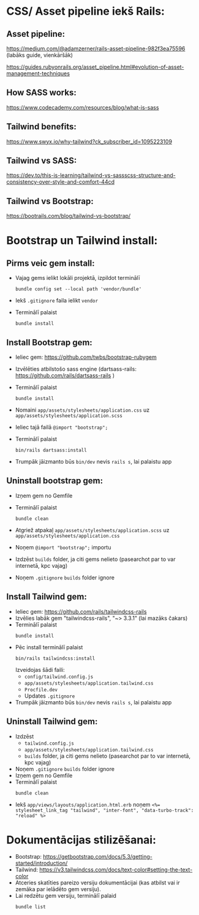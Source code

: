 # CSS/ Asset pipeline iekš Rails:

## Asset pipeline:

https://medium.com/@adamzerner/rails-asset-pipeline-982f3ea75596 (labāks guide, vienkāršāk)

https://guides.rubyonrails.org/asset_pipeline.html#evolution-of-asset-management-techniques

## How SASS works:

https://www.codecademy.com/resources/blog/what-is-sass

## Tailwind benefits:

https://www.swyx.io/why-tailwind?ck_subscriber_id=1095223109

## Tailwind vs SASS:

https://dev.to/this-is-learning/tailwind-vs-sassscss-structure-and-consistency-over-style-and-comfort-44cd

## Tailwind vs Bootstrap:

https://bootrails.com/blog/tailwind-vs-bootstrap/

# Bootstrap un Tailwind install:

## Pirms veic gem install:

- Vajag gems ielikt lokāli projektā, izpildot terminālī

  ```
  bundle config set --local path 'vendor/bundle'
  ```

- Iekš `.gitignore` faila ielikt `vendor`
- Terminālī palaist
  ```
  bundle install
  ```

## Install Bootstrap gem:

- Ieliec gem: https://github.com/twbs/bootstrap-rubygem
- Izvēlēties atbilstošo sass engine (dartsass-rails: https://github.com/rails/dartsass-rails )
- Terminālī palaist
  ```
  bundle install
  ```
- Nomaini `app/assets/stylesheets/application.css` uz `app/assets/stylesheets/application.scss`
- Ieliec tajā failā `@import "bootstrap";`
- Terminālī palaist

  ```
  bin/rails dartsass:install
  ```

- Trumpāk jāizmanto būs `bin/dev` nevis `rails s`, lai palaistu app

## Uninstall bootstrap gem:

- Izņem gem no Gemfile

- Terminālī palaist
  ```
  bundle clean
  ```
- Atgriež atpakaļ `app/assets/stylesheets/application.scss` uz `app/assets/stylesheets/application.css`
- Noņem `@import "bootstrap";` importu
- Izdzēst `builds` folder, ja citi gems nelieto (pasearchot par to var internetā, kpc vajag)
- Noņem `.gitignore` `builds` folder ignore

## Install Tailwind gem:

- Ieliec gem: https://github.com/rails/tailwindcss-rails
- Izvēlies labāk gem "tailwindcss-rails", "~> 3.3.1" (lai mazāks čakars)
- Terminālī palaist
  ```
  bundle install
  ```
- Pēc install terminālī palaist
  ```
  bin/rails tailwindcss:install
  ```
  Izveidojas šādi faili:
  - `config/tailwind.config.js`
  - `app/assets/stylesheets/application.tailwind.css`
  - `Procfile.dev`
  - Updates `.gitignore`
- Trumpāk jāizmanto būs `bin/dev` nevis `rails s`, lai palaistu app

## Uninstall Tailwind gem:

- Izdzēst
  - `tailwind.config.js`
  - `app/assets/stylesheets/application.tailwind.css`
  - `builds` folder, ja citi gems nelieto (pasearchot par to var internetā, kpc vajag)
- Noņem `.gitignore` `builds` folder ignore
- Izņem gem no Gemfile
- Terminālī palaist
  ```
  bundle clean
  ```
- Iekš `app/views/layouts/application.html.erb` noņem `<%= stylesheet_link_tag "tailwind", "inter-font", "data-turbo-track": "reload" %>`

# Dokumentācijas stilizēšanai:

- Bootstrap: https://getbootstrap.com/docs/5.3/getting-started/introduction/
- Tailwind: https://v3.tailwindcss.com/docs/text-color#setting-the-text-color
- Atceries skatīties pareizo versiju dokumentācijai (kas atbilst vai ir zemāka par ielādēto gem versiju).
- Lai redzētu gem versiju, terminālī palaid
  ```
  bundle list
  ```
